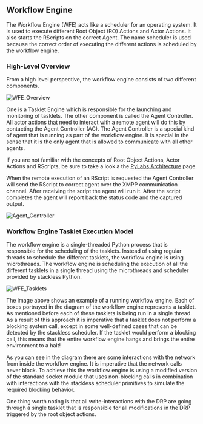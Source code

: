 [architecture]: /pylabsdoc/#/PyLabs50/Overview/architecture


## Workflow Engine

The Workflow Engine (WFE) acts like a scheduler for an operating system. It is used to execute different Root Object (RO) Actions and Actor Actions. It also starts the RScripts on the correct Agent. The name scheduler is used because the correct order of executing the different actions is scheduled by the workflow engine.


### High-Level Overview
From a high level perspective, the workflow engine consists of two different components.

![WFE_Overview](images/images50/pylabs/WorkflowEngineHighLevel.png)


One is a Tasklet Engine which is responsible for the launching and monitoring of tasklets. 
The other component is called the Agent Controller. All actor actions that need to interact with a remote agent will do this by contacting the Agent Controller (AC). 
The Agent Controller is a special kind of agent that is running as part of the workflow engine. It is special in the sense that it is the only agent that is allowed to communicate with all other agents.

If you are not familiar with the concepts of Root Object Actions, Actor Actions and RScripts, be sure to take a look a the [PyLabs Architecture][architecture] page.

When the remote execution of an RScript is requested the Agent Controller will send the RScript to correct agent over the XMPP communication channel. After receiving the script the agent will run it. After the script completes the agent will report back the status code and the captured output.

![Agent_Controller](images/images50/pylabs/AgentController.png)


### Workflow Engine Tasklet Execution Model

The workflow engine is a single-threaded Python process that is responsible for the scheduling of the tasklets. Instead of using regular threads to schedule the different tasklets, the workflow engine is using microthreads. 
The workflow engine is scheduling the execution of all the different tasklets in a single thread using the microthreads and scheduler provided by stackless Python.

![WFE_Tasklets](images/images50/pylabs/WFETasklets.png)

The image above shows an example of a running workflow engine. Each of boxes portrayed in the diagram of the workflow engine represents a tasklet. As mentioned before each of these tasklets is being run in a single thread. As a result of this approach it is imperative that a tasklet does not perform a blocking system call, except in some well-defined cases that can be detected by the stackless scheduler. If the tasklet would perform a blocking call, this means that the entire workflow engine hangs and brings the entire environment to a halt!

As you can see in the diagram there are some interactions with the network from inside the workflow engine. It is imperative that the network calls never block. To achieve this the workflow engine is using a modified version of the standard socket module that uses non-blocking calls in combination with interactions with the stackless scheduler primitives to simulate the required blocking behavior.

One thing worth noting is that all write-interactions with the DRP are going through a single tasklet that is responsible for all modifications in the DRP triggered by the root object actions.
